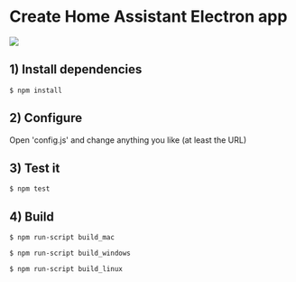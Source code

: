 Create Home Assistant Electron app
==================================


![](https://abload.de/img/home_assistantsfu4h.png)


## 1) Install dependencies


    $ npm install

## 2) Configure


Open 'config.js' and change anything you like (at least the URL)


## 3) Test it


    $ npm test


## 4) Build


    $ npm run-script build_mac   

    $ npm run-script build_windows

    $ npm run-script build_linux


